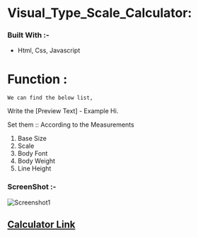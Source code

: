 # Visual_Type_Scale_Calculator:

### Built With :-

- Html, Css, Javascript

# Function :
    We can find the below list,

Write the [Preview Text] - Example Hi.

Set them :: According to the Measurements

  1. Base Size
  2. Scale
  3.  Body Font
  4.  Body Weight
  5.  Line Height


### ScreenShot :-
![Screenshot1](https://user-images.githubusercontent.com/70501362/156301802-4c9a310c-5eed-416b-bcb8-34a14fa6c2be.png)

## [Calculator Link](./index.html)
